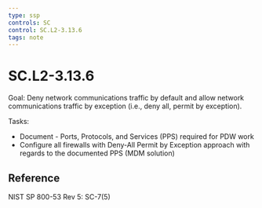 ```yaml
---
type: ssp
controls: SC
control: SC.L2-3.13.6
tags: note
---
```


# SC.L2-3.13.6

Goal: Deny network communications traffic by default and allow network communications traffic by exception (i.e., deny all, permit by exception).

Tasks:

- Document - Ports, Protocols, and Services (PPS) required for PDW work
- Configure all firewalls with Deny-All Permit by Exception approach with regards to the documented PPS (MDM solution)

## Reference

NIST SP 800-53 Rev 5: SC-7(5)